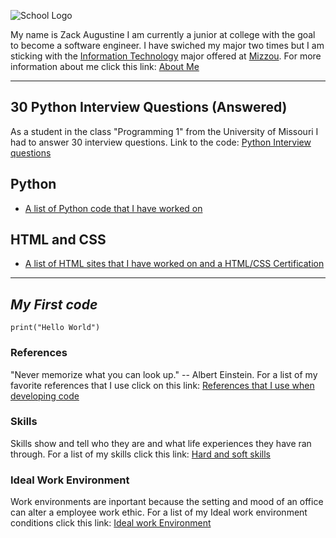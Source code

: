 ![School Logo](https://educationusa.state.gov/sites/default/files/field_hei_logo/mizzou_institution_logo.jpg)
[](https://missouri.edu/)
    

My name is Zack Augustine I am currently a junior at college with the goal to become a software engineer. I have swiched my major two times but I am sticking with the [Information Technology](http://catalog.missouri.edu/undergraduategraduate/collegeofengineering/informationtechnology/bs-information-technology/) major offered at [Mizzou](https://missouri.edu/).
For more information about me click this link: [About Me](https://github.com/zacka37/Final-Project/blob/New-README/About%20Me%20(Full%20Page).md) 

---


## **30 Python Interview Questions (Answered)**
 As a student in the class "Programming 1" from the University of Missouri I had to answer 30 interview questions.
 Link to the code: [Python Interview questions](https://github.com/zacka37/Final-Project/blob/New-README/Python%20Interview%20questions.py)

## **Python**
* [A list of Python code that I have worked on](https://github.com/zacka37/Python-Code.git)


## **HTML and CSS**
* [A list of HTML sites that I have worked on and a HTML/CSS Certification](https://github.com/zacka37/HTML-list.git)

---

## *My First code*
``` print("Hello World") ```

### References 
"Never memorize what you can look up." -- Albert Einstein.
For a list of my favorite references that I use click on this link: [References that I use when developing code](https://github.com/zacka37/Python-references.git)

### Skills
Skills show and tell who they are and what life experiences they have ran through.
For a list of my skills click this link: [Hard and soft skills](https://github.com/zacka37/Skills.git)

### Ideal Work Environment
Work environments are inportant because the setting and mood of an office can alter a employee work ethic. For a list of my Ideal work environment conditions click this link: [Ideal work Environment](https://github.com/zacka37/Ideal-Work-Environment.git) 

